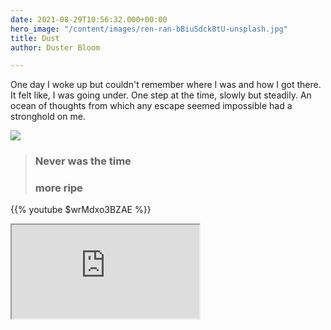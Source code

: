 ```yaml
---
date: 2021-08-29T10:56:32.000+00:00
hero_image: "/content/images/ren-ran-bBiuSdck8tU-unsplash.jpg"
title: Dust
author: Duster Bloom

---
```

One day I woke up but couldn't remember where I was and how I got there. It felt like, I was going under. One step at the time, slowly but steadily. An ocean of thoughts from which any escape seemed impossible had a stronghold on me.

![](/content/images/anomaly-oRskqiH7FNc-unsplash.jpg)

> ### Never was the time
>
> ### more ripe

{{% youtube $wrMdxo3BZAE %}}

<div class="embed-responsive embed-responsive-16by9">
<iframe class="embed-responsive-item" src="https://www.youtube.com/watch?v=wrMdxo3BZAE" allowfullscreen></iframe>
</div>
